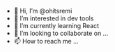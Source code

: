 - 👋 Hi, I’m @ohitsremi
- 👀 I’m interested in dev tools
- 🌱 I’m currently learning React
- 💞️ I’m looking to collaborate on ...
- 📫 How to reach me ...

<!---
ohitsremi/ohitsremi is a ✨ special ✨ repository because its `README.md` (this file) appears on your GitHub profile.
You can click the Preview link to take a look at your changes.
--->
